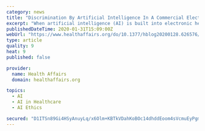 ```yaml
---
category: news
title: "Discrimination By Artificial Intelligence In A Commercial Electronic Health Record—A Case Study"
excerpt: "When artificial intelligence (AI) is built into electronic health record (EHR ... What role should regulators, such as the Food and Drug Administration (FDA), have in ensuring that AI in health care is trustworthy and equitable? AI has the potential to transform health care, but implementation at the point of care is fraught with challenges."
publishedDateTime: 2020-01-31T15:09:00Z
webUrl: "https://www.healthaffairs.org/do/10.1377/hblog20200128.626576/full/?%2BBook%2BReviews=&%2BDiscrimination%2BBy%2BArtificial%2BIntelligence=&%2BHot%2BArticles%2BFrom%2BJanuary="
type: article
quality: 9
heat: 9
published: false

provider:
  name: Health Affairs
  domain: healthaffairs.org

topics:
  - AI
  - AI in Healthcare
  - AI Ethics

secured: "D1ITSn89Gi4HSyAnuyLq/x6Olm+KBTkVDahKoBOc14dhddEoom4sVcmuEyPgmfRZQ0IFYjkSQchUclDv7XqCf3/k1S0SXNm6LQNJeTN1fyswpgse+HTTQyofcJXeF24Q7H+MjOHVwVGTeR53PLHni0sa5yjQnwAO5MSksfGz7sqHxOz26v+fEavcaLOUko+9uvzJ1tHEMHVsPjEgC8DxkkvTTHFaww16FjRlee+FvNb++GDXxOoBWma3xz5ex/KsI75cnQlcWeFwBar/ZbOcFci6fNdQeQvMdq07JBMIqjuzHqNOp8FATrDmIoWKLHJOA6hJYnvvduOCUKFGnpTYkUwlais4H7sBAyuoh26pg4F74D2Jgjif/2/vnHSr30+FA9D6UWvVGCe1o8ZcigvNk/nEEaD9fHXxiuHcJAGHHEglb+z4qzcn9Q2h+3SIFo0NGcUfneRXsVJo2PqGE3lmHBKCANG9fRYDnkWbHhkLTMc=;zZdIjzaoqRLGZ27T2EkpmA=="
---
```



